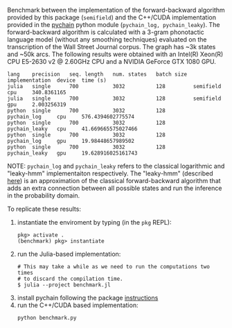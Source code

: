 Benchmark between the implementation of the forward-backward algorithm provided by this package (`semifield`)
and the C++/CUDA implementation provided in the [pychain](https://github.com/YiwenShaoStephen/pychain)
python module (`pychain_log, pychain_leaky`). The forward-backward algorithm is calculated with a 3-gram
phonotactic language model (without any smoothing techniques) evaluated on the transcription of the 
Wall Street Journal corpus. The graph has ~3k states and ~50k arcs. The following results were 
obtained with an Intel(R) Xeon(R) CPU E5-2630 v2 @ 2.60GHz CPU and a NVIDIA GeForce GTX 1080 GPU.

```
lang    precision   seq. length   num. states   batch size  implementation  device  time (s)
julia   single      700           3032          128         semifield       cpu     340.8361165                                                                                                              
julia   single      700           3032          128         semifield       gpu     2.003256319
python  single      700           3032          128         pychain_log     cpu     576.4394602775574
python  single      700           3032          128         pychain_leaky   cpu     41.669665575027466
python  single      700           3032          128         pychain_log     gpu     19.98448657989502
python  single      700           3032          128         pychain_leaky   gpu     19.628916025161743
```

NOTE: `pychain_log` and `pychain_leaky` refers to the classical logarithmic and "leaky-hmm" implementaiton respectively.
      The "leaky-hmm" (described [here](https://www.isca-speech.org/archive/pdfs/interspeech_2016/povey16_interspeech.pdf))
      is an approximation of the classical forward-backward algorithm that adds an extra connection between all possible 
      states and run the inference in the probability domain. 
  
To replicate these results: 
  1. instantiate the enviroment by typing (in the `pkg` REPL):
     ```
     pkg> activate .
     (benchmark) pkg> instantiate
     ```
  2. run the Julia-based implementation:
     ```
     # This may take a while as we need to run the computations two times
     # to discard the compilation time. 
     $ julia --project benchmark.jl
     ```
  3. install pychain following the package [instructions](https://github.com/YiwenShaoStephen/pychain#installation-and-requirements)
  4. run the C++/CUDA based implementation:
     ```
     python benchmark.py
     ```

